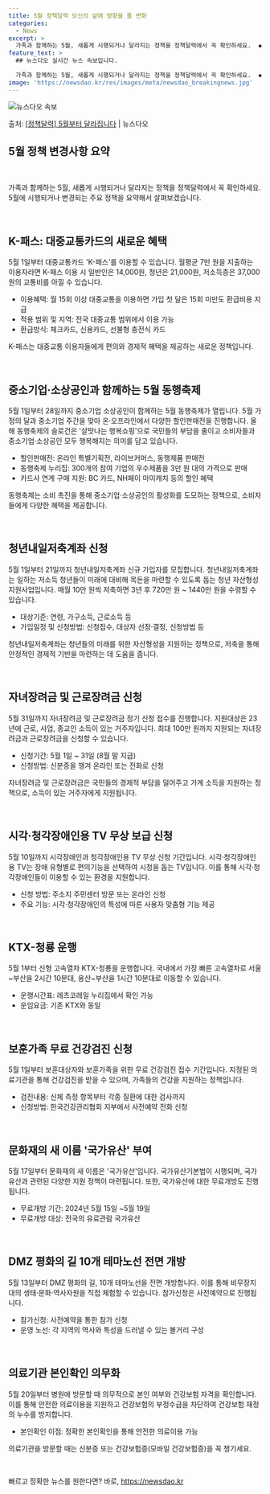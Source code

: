 ```yaml
---
title: 5월 정책달력 당신의 삶에 영향을 줄 변화
categories:
  - News
excerpt: >
  가족과 함께하는 5월, 새롭게 시행되거나 달라지는 정책을 정책달력에서 꼭 확인하세요.  ◆ 대중교통카드 K-…
feature_text: >
  ## 뉴스다오 실시간 뉴스 속보입니다.

  가족과 함께하는 5월, 새롭게 시행되거나 달라지는 정책을 정책달력에서 꼭 확인하세요.  ◆ 대중교통카드 K-…
image: 'https://newsdao.kr/res/images/meta/newsdao_breakingnews.jpg'
---
```


![뉴스다오 속보](https://newsdao.kr/res/images/meta/newsdao_breakingnews.jpg)

<p>출처: <a href="https://newsdao.kr/3746" rel="dofollow">[정책달력] 5월부터 달라집니다</a> | 뉴스다오</p>

<h2 data-ke-size="size26">5월 정책 변경사항 요약</h2>
<p data-ke-size="size16">&nbsp;</p>
<p data-ke-size="size16">가족과 함께하는 5월, 새롭게 시행되거나 달라지는 정책을 정책달력에서 꼭 확인하세요. 5월에 시행되거나 변경되는 주요 정책을 요약해서 살펴보겠습니다.</p>
<p data-ke-size="size16">&nbsp;</p>

<h2 data-ke-size="size24">K-패스: 대중교통카드의 새로운 혜택</h2>
<p data-ke-size="size16">5월 1일부터 대중교통카드 'K-패스'를 이용할 수 있습니다. 월평균 7만 원을 지출하는 이용자라면 K-패스 이용 시 일반인은 14,000원, 청년은 21,000원, 저소득층은 37,000원의 교통비를 아낄 수 있습니다.</p>
<ul>
<li>이용혜택: 월 15회 이상 대중교통을 이용하면 가입 첫 달은 15회 미만도 환급비용 지급</li>
<li>적용 범위 및 지역: 전국 대중교통 범위에서 이용 가능</li>
<li>환급방식: 체크카드, 신용카드, 선불형 충전식 카드</li>
</ul>
<p data-ke-size="size16">K-패스는 대중교통 이용자들에게 편의와 경제적 혜택을 제공하는 새로운 정책입니다.</p>
<p data-ke-size="size16">&nbsp;</p>

<h2 data-ke-size="size24">중소기업·소상공인과 함께하는 5월 동행축제</h2>
<p data-ke-size="size16">5월 1일부터 28일까지 중소기업 소상공인이 함께하는 5월 동행축제가 열립니다. 5월 가정의 달과 중소기업 주간을 맞아 온·오프라인에서 다양한 할인판매전을 진행합니다. 올해 동행축제의 슬로건은 '살맛나는 행복쇼핑'으로 국민들의 부담을 줄이고 소비자들과 중소기업·소상공인 모두 행복해지는 의미를 담고 있습니다.</p>
<ul>
<li>할인판매전: 온라인 특별기획전, 라이브커머스, 동행제품 판매전</li>
<li>동행축제 누리집: 300개의 참여 기업의 우수제품을 3만 원 대의 가격으로 판매</li>
<li>카드사 연계 구매 지원: BC 카드, NH페이 마이캐치 등의 할인 혜택</li>
</ul>
<p data-ke-size="size16">동행축제는 소비 촉진을 통해 중소기업·소상공인의 활성화를 도모하는 정책으로, 소비자들에게 다양한 혜택을 제공합니다.</p>
<p data-ke-size="size16">&nbsp;</p>

<h2 data-ke-size="size24">청년내일저축계좌 신청</h2>
<p data-ke-size="size16">5월 1일부터 21일까지 청년내일저축계좌 신규 가입자를 모집합니다. 청년내일저축계좌는 일하는 저소득 청년들이 미래에 대비해 목돈을 마련할 수 있도록 돕는 청년 자산형성 지원사업입니다. 매월 10만 원씩 저축하면 3년 후 720만 원 ~ 1440만 원을 수령할 수 있습니다.</p>
<ul>
<li>대상기준: 연령, 가구소득, 근로소득 등</li>
<li>가입일정 및 신청방법: 신청접수, 대상자 선정·결정, 신청방법 등</li>
</ul>
<p data-ke-size="size16">청년내일저축계좌는 청년들의 미래를 위한 자산형성을 지원하는 정책으로, 저축을 통해 안정적인 경제적 기반을 마련하는 데 도움을 줍니다.</p>
<p data-ke-size="size16">&nbsp;</p>

<h2 data-ke-size="size24">자녀장려금 및 근로장려금 신청</h2>
<p data-ke-size="size16">5월 31일까지 자녀장려금 및 근로장려금 정기 신청 접수를 진행합니다. 지원대상은 23년에 근로, 사업, 종교인 소득이 있는 거주자입니다. 최대 100만 원까지 지원되는 자녀장려금과 근로장려금을 신청할 수 있습니다.</p>
<ul>
<li>신청기간: 5월 1일 ~ 31일 (8월 말 지급)</li>
<li>신청방법: 신분증을 챙겨 온라인 또는 전화로 신청</li>
</ul>
<p data-ke-size="size16">자녀장려금 및 근로장려금은 국민들의 경제적 부담을 덜어주고 가계 소득을 지원하는 정책으로, 소득이 있는 거주자에게 지원됩니다.</p>
<p data-ke-size="size16">&nbsp;</p>

<h2 data-ke-size="size24">시각·청각장애인용 TV 무상 보급 신청</h2>
<p data-ke-size="size16">5월 10일까지 시각장애인과 청각장애인용 TV 무상 신청 기간입니다. 시각·청각장애인용 TV는 장애 유형별로 편의기능을 선택하여 시청을 돕는 TV입니다. 이를 통해 시각·청각장애인들이 이용할 수 있는 환경을 지원합니다.</p>
<ul>
<li>신청 방법: 주소지 주민센터 방문 또는 온라인 신청</li>
<li>주요 기능: 시각·청각장애인의 특성에 따른 사용자 맞춤형 기능 제공</li>
</ul>
<p data-ke-size="size16">&nbsp;</p>

<h2 data-ke-size="size24">KTX-청룡 운행</h2>
<p data-ke-size="size16">5월 1부터 신형 고속열차 KTX-청룡을 운행합니다. 국내에서 가장 빠른 고속열차로 서울~부산을 2시간 10분대, 용산~부산을 1시간 10분대로 이동할 수 있습니다.</p>
<ul>
<li>운행시간표: 레츠코레일 누리집에서 확인 가능</li>
<li>운임요금: 기존 KTX와 동일</li>
</ul>
<p data-ke-size="size16">&nbsp;</p>

<h2 data-ke-size="size24">보훈가족 무료 건강검진 신청</h2>
<p data-ke-size="size16">5월 1일부터 보훈대상자와 보훈가족을 위한 무료 건강검진 접수 기간입니다. 지정된 의료기관을 통해 건강검진을 받을 수 있으며, 가족들의 건강을 지원하는 정책입니다.</p>
<ul>
<li>검진내용: 신체 측정 항목부터 각종 질환에 대한 검사까지</li>
<li>신청방법: 한국건강관리협회 지부에서 사전예약 전화 신청</li>
</ul>
<p data-ke-size="size16">&nbsp;</p>

<h2 data-ke-size="size24">문화재의 새 이름 '국가유산' 부여</h2>
<p data-ke-size="size16">5월 17일부터 문화재의 새 이름은 '국가유산'입니다. 국가유산기본법이 시행되며, 국가유산과 관련된 다양한 지원 정책이 마련됩니다. 또한, 국가유산에 대한 무료개방도 진행됩니다.</p>
<ul>
<li>무료개방 기간: 2024년 5월 15일 ~5월 19일</li>
<li>무료개방 대상: 전국의 유료관람 국가유산</li>
</ul>
<p data-ke-size="size16">&nbsp;</p>

<h2 data-ke-size="size24">DMZ 평화의 길 10개 테마노선 전면 개방</h2>
<p data-ke-size="size16">5월 13일부터 DMZ 평화의 길, 10개 테마노선을 전면 개방합니다. 이를 통해 비무장지대의 생태·문화·역사자원을 직접 체험할 수 있습니다. 참가신청은 사전예약으로 진행됩니다.</p>
<ul>
<li>참가신청: 사전예약을 통한 참가 신청</li>
<li>운영 노선: 각 지역의 역사와 특성을 드러낼 수 있는 볼거리 구성</li>
</ul>
<p data-ke-size="size16">&nbsp;</p>

<h2 data-ke-size="size24">의료기관 본인확인 의무화</h2>
<p data-ke-size="size16">5월 20일부터 병원에 방문할 때 의무적으로 본인 여부와 건강보험 자격을 확인합니다. 이를 통해 안전한 의료이용을 지원하고 건강보험의 부정수급을 차단하여 건강보험 재정의 누수를 방지합니다.</p>
<ul>
<li>본인확인 이점: 정확한 본인확인을 통해 안전한 의료이용 가능</li>
</ul>
<p data-ke-size="size16">의료기관을 방문할 때는 신분증 또는 건강보험증(모바일 건강보험증)을 꼭 챙기세요.</p>
<p data-ke-size="size16">&nbsp;</p>
<p data-ke-size="size16"></p> 

빠르고 정확한 뉴스를 원한다면? 바로, <a href="https://newsdao.kr" rel="dofollow">https://newsdao.kr</a>


